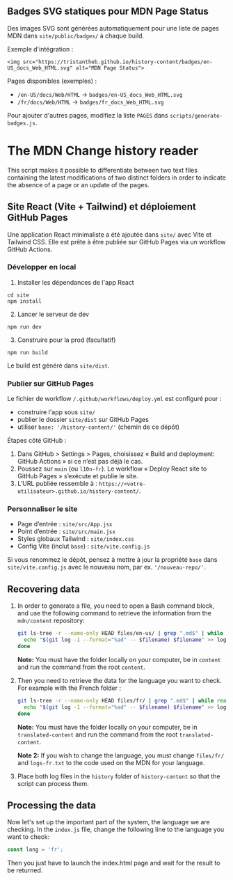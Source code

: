 ## Badges SVG statiques pour MDN Page Status

Des images SVG sont générées automatiquement pour une liste de pages MDN dans `site/public/badges/` à chaque build.

Exemple d'intégration :

```
<img src="https://tristantheb.github.io/history-content/badges/en-US_docs_Web_HTML.svg" alt="MDN Page Status">
```

Pages disponibles (exemples) :
- `/en-US/docs/Web/HTML` → `badges/en-US_docs_Web_HTML.svg`
- `/fr/docs/Web/HTML` → `badges/fr_docs_Web_HTML.svg`

Pour ajouter d'autres pages, modifiez la liste `PAGES` dans `scripts/generate-badges.js`.
# The MDN Change history reader
This script makes it possible to differentiate between two text files containing the latest modifications of two distinct folders in order to indicate the absence of a page or an update of the pages.

## Site React (Vite + Tailwind) et déploiement GitHub Pages

Une application React minimaliste a été ajoutée dans `site/` avec Vite et Tailwind CSS. Elle est prête à être publiée sur GitHub Pages via un workflow GitHub Actions.

### Développer en local

1. Installer les dépendances de l'app React

```
cd site
npm install
```

2. Lancer le serveur de dev

```
npm run dev
```

3. Construire pour la prod (facultatif)

```
npm run build
```

Le build est généré dans `site/dist`.

### Publier sur GitHub Pages

Le fichier de workflow `/.github/workflows/deploy.yml` est configuré pour :

- construire l'app sous `site/`
- publier le dossier `site/dist` sur GitHub Pages
- utiliser `base: '/history-content/'` (chemin de ce dépôt)

Étapes côté GitHub :

1. Dans GitHub > Settings > Pages, choisissez « Build and deployment: GitHub Actions » si ce n’est pas déjà le cas.
2. Poussez sur `main` (ou `l10n-fr`). Le workflow « Deploy React site to GitHub Pages » s’exécute et publie le site.
3. L’URL publiée ressemble à : `https://<votre-utilisateur>.github.io/history-content/`.

### Personnaliser le site

- Page d’entrée : `site/src/App.jsx`
- Point d’entrée : `site/src/main.jsx`
- Styles globaux Tailwind : `site/index.css`
- Config Vite (inclut `base`) : `site/vite.config.js`

Si vous renommez le dépôt, pensez à mettre à jour la propriété `base` dans `site/vite.config.js` avec le nouveau nom, par ex. `'/nouveau-repo/'`.

## Recovering data
1. In order to generate a file, you need to open a Bash command block, and use the following command to retrieve the information from the `mdn/content` repository:
    ```bash
    git ls-tree -r --name-only HEAD files/en-us/ | grep ".md$" | while read filename; do
      echo "$(git log -1 --format="%ad" -- $filename) $filename" >> logs-en-us.txt
    done
    ```
    **Note:** You must have the folder locally on your computer, be in `content` and run the command from the root `content`.
2. Then you need to retrieve the data for the language you want to check. For example with the French folder :
    ```bash
    git ls-tree -r --name-only HEAD files/fr/ | grep ".md$" | while read filename; do
      echo "$(git log -1 --format="%ad" -- $filename) $filename" >> logs-fr.txt
    done
    ```
    **Note:** You must have the folder locally on your computer, be in `translated-content` and run the command from the root `translated-content`.

    **Note 2:** If you wish to change the language, you must change `files/fr/` and `logs-fr.txt` to the code used on the MDN for your language.
3. Place both log files in the `history` folder of `history-content` so that the script can process them.

## Processing the data
Now let's set up the important part of the system, the language we are checking. In the `index.js` file, change the following line to the language you want to check:
```js
const lang = 'fr';
```
Then you just have to launch the index.html page and wait for the result to be returned.
